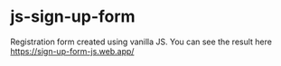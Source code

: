 # js-sign-up-form

Registration form created using vanilla JS.
You can see the result here https://sign-up-form-js.web.app/

